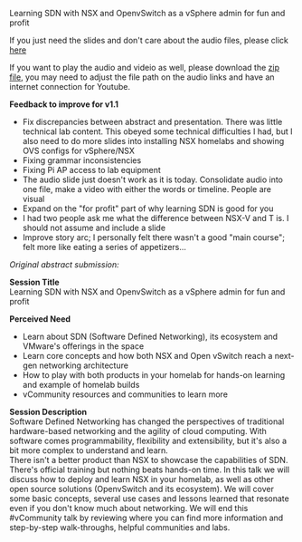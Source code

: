 Learning SDN with NSX and OpenvSwitch as a vSphere admin for fun and profit

If you just need the slides and don't care about the audio files, please click [here](https://github.com/arielsanchezmora/VMUG-Talks/raw/master/2019-02-19%20Seattle/F02U%20Learning%20SDN%20with%20NSX%20and%20OpenvSwitch%20as%20a%20vSphere%20admin%20for%20fun%20and%20profit%20-%20Seattle.pptx)

If you want to play the audio and videio as well, please download the [zip file](https://github.com/arielsanchezmora/VMUG-Talks/raw/master/2019-02-19%20Seattle/Learning%20SDN%20with%20NSX%20and%20OpenvSwitch%20as%20a%20vSphere%20admin%20for%20fun%20and%20profit.zip), you may need to adjust the file path on the audio links and have an internet connection for Youtube.

**Feedback to improve for v1.1**

- Fix discrepancies between abstract and presentation. There was little technical lab content. This obeyed some technical difficulties I had, but I also need to do more slides into installing NSX homelabs and showing OVS configs for vSphere/NSX 
- Fixing grammar inconsistencies
- Fixing Pi AP access to lab equipment
- The audio slide just doesn't work as it is today. Consolidate audio into one file, make a video with either the words or timeline. People are visual
- Expand on the "for profit" part of why learning SDN is good for you
- I had two people ask me what the difference between NSX-V and T is. I should not assume and include a slide
- Improve story arc; I personally felt there wasn't a good "main course"; felt more like eating a series of appetizers...



_Original abstract submission:_

**Session Title**  
Learning SDN with NSX and OpenvSwitch as a vSphere admin for fun and profit  

**Perceived Need**  
- Learn about SDN (Software Defined Networking), its ecosystem and VMware's offerings in the space  
- Learn core concepts and how both NSX and Open vSwitch reach a next-gen networking architecture  
- How to play with both products in your homelab for hands-on learning and example of homelab builds  
- vCommunity resources and communities to learn more  

**Session Description**  
Software Defined Networking has changed the perspectives of traditional hardware-based networking and the agility of cloud computing. With software comes programmability, flexibility and extensibility, but it's also a bit
more complex to understand and learn.  
There isn't a better product than NSX to showcase the capabilities of SDN. There's official training but nothing beats hands-on time. In this talk we will discuss how to deploy and learn NSX in your homelab, as well as
other open source solutions (OpenvSwitch and its ecosystem). We will cover some basic concepts, several use cases and lessons learned that resonate even if you don't know much about networking.
We will end this #vCommunity talk by reviewing where you can find more information and step-by-step walk-throughs, helpful communities and labs.
